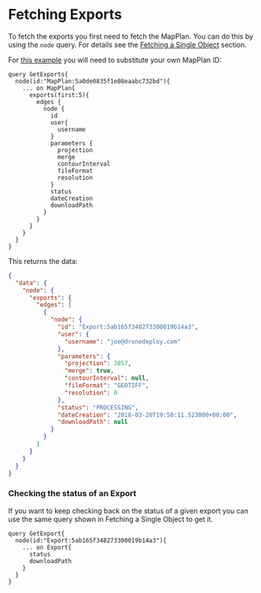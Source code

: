 # Fetching Exports

To fetch the exports you first need to fetch the MapPlan. You can do  this by using the `node` query. For details see the [Fetching a Single Object](/apis/examples/fetching-a-single-object.md) section.

For [this example](https://www.dronedeploy.com/graphql?query=%7B%0A%20%20node%28id%3A%20%22MapPlan%3A5a0de0835f1e08eaabc732bd%22%29%20%7B%0A%20%20%20%20...%20on%20MapPlan%20%7B%0A%20%20%20%20%20%20exports%28first%3A%205%29%20%7B%0A%20%20%20%20%20%20%20%20edges%20%7B%0A%20%20%20%20%20%20%20%20%20%20node%20%7B%0A%20%20%20%20%20%20%20%20%20%20%20%20id%0A%20%20%20%20%20%20%20%20%20%20%20%20user%20%7B%0A%20%20%20%20%20%20%20%20%20%20%20%20%20%20username%0A%20%20%20%20%20%20%20%20%20%20%20%20%7D%0A%20%20%20%20%20%20%20%20%20%20%20%20parameters%20%7B%0A%20%20%20%20%20%20%20%20%20%20%20%20%20%20projection%0A%20%20%20%20%20%20%20%20%20%20%20%20%20%20merge%0A%20%20%20%20%20%20%20%20%20%20%20%20%20%20contourInterval%0A%20%20%20%20%20%20%20%20%20%20%20%20%20%20fileFormat%0A%20%20%20%20%20%20%20%20%20%20%20%20%20%20resolution%0A%20%20%20%20%20%20%20%20%20%20%20%20%7D%0A%20%20%20%20%20%20%20%20%20%20%20%20status%0A%20%20%20%20%20%20%20%20%20%20%20%20dateCreation%0A%20%20%20%20%20%20%20%20%20%20%20%20downloadPath%0A%20%20%20%20%20%20%20%20%20%20%7D%0A%20%20%20%20%20%20%20%20%7D%0A%20%20%20%20%20%20%7D%0A%20%20%20%20%7D%0A%20%20%7D%0A%7D%0A&operationName=null) you will need to substitute your own MapPlan ID:

```
query GetExports{
  node(id:"MapPlan:5a0de0835f1e08eaabc732bd"){
    ... on MapPlan{
      exports(first:5){
        edges {
          node {
            id
            user{
              username
            }
            parameters {
              projection
              merge
              contourInterval
              fileFormat
              resolution
            }
            status
            dateCreation
            downloadPath
          }
        }
      }
    }
  }
}
```

This returns the data:

```json
{
  "data": {
    "node": {
      "exports": {
        "edges": [
          {
            "node": {
              "id": "Export:5ab165f348273300019b14a3",
              "user": {
                "username": "joe@dronedeploy.com"
              },
              "parameters": {
                "projection": 3857,
                "merge": true,
                "contourInterval": null,
                "fileFormat": "GEOTIFF",
                "resolution": 0
              },
              "status": "PROCESSING",
              "dateCreation": "2018-03-20T19:50:11.523000+00:00",
              "downloadPath": null
            }
          }
        ]
      }
    }
  }
}
```

### Checking the status of an Export

If you want to keep checking back on the status of a given export you can use the same query shown in Fetching a Single Object to get it.

```
query GetExport{
  node(id:"Export:5ab165f348273300019b14a3"){
    ... on Export{
      status
      downloadPath
    }
  }
}
```





